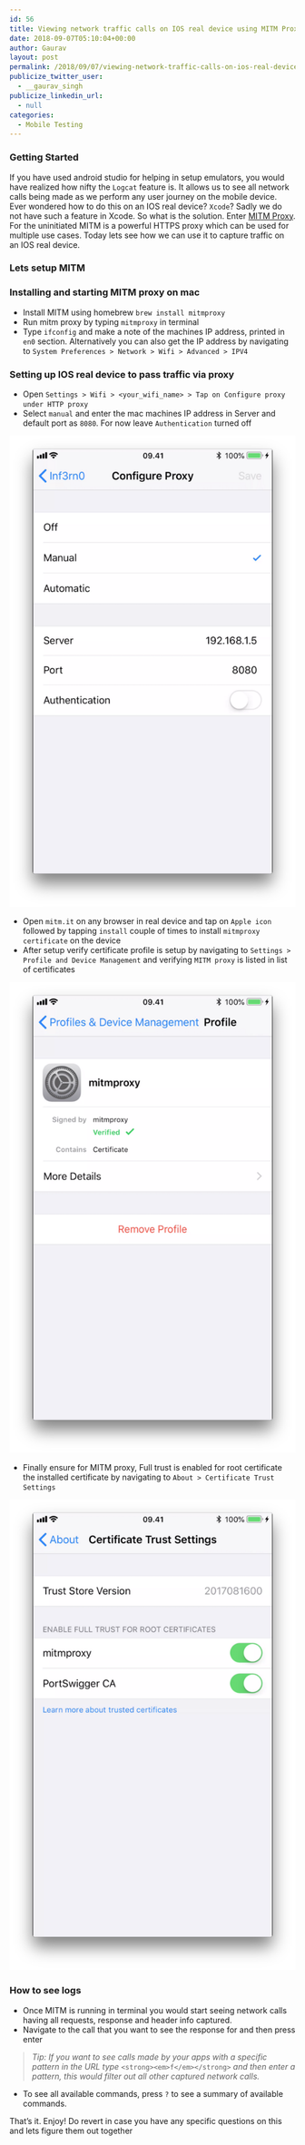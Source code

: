 ```yaml
---
id: 56
title: Viewing network traffic calls on IOS real device using MITM Proxy
date: 2018-09-07T05:10:04+00:00
author: Gaurav
layout: post
permalink: /2018/09/07/viewing-network-traffic-calls-on-ios-real-device-using-mitm-proxy/
publicize_twitter_user:
  - __gaurav_singh
publicize_linkedin_url:
  - null
categories:
  - Mobile Testing
---
```


### Getting Started

If you have used android studio for helping in setup emulators, you would have realized how nifty
the `Logcat` feature is. It allows us to see all network calls being made as we perform any user
journey on the mobile device. Ever wondered how to do this on an IOS real device? `Xcode`? Sadly we
do not have such a feature in Xcode. So what is the solution. Enter
<a href="https://mitmproxy.org/" target="_blank">MITM Proxy</a>. For the uninitiated MITM is a
powerful HTTPS proxy which can be used for multiple use cases. Today lets see how we can use it to
capture traffic on an IOS real device.

### Lets setup&nbsp;MITM

### Installing and starting MITM proxy on&nbsp;mac

- Install MITM using homebrew `brew install mitmproxy`
- Run mitm proxy by typing `mitmproxy` in terminal
- Type `ifconfig` and make a note of the machines IP address, printed in `en0` section.
  Alternatively you can also get the IP address by navigating to
  `System Preferences > Network > Wifi > Advanced > IPV4`

### Setting up IOS real device to pass traffic via&nbsp;proxy

- Open `Settings > Wifi > <your_wifi_name> > Tap on Configure proxy under HTTP proxy`
- Select `manual` and enter the mac machines IP address in Server and default port as `8080`. For
  now leave `Authentication` turned off<figure>

![Configure proxy](/assets/images/wp-content/uploads/2018/09/56f52-1jb1p2scv7g2trj3qgsassa.png)

- Open `mitm.it` on any browser in real device and tap on `Apple icon` followed by tapping `install`
  couple of times to install `mitmproxy certificate` on the device
- After setup verify certificate profile is setup by navigating to
  `Settings > Profile and Device Management` and verifying `MITM proxy` is listed in list of
  certificates<figure>

![Profile and device management](/assets/images/wp-content/uploads/2018/09/4ee92-1ydo2blcajvc6a-hjfk0c7w.png)

- Finally ensure for MITM proxy, Full trust is enabled for root certificate the installed
  certificate by navigating to `About > Certificate Trust Settings`<figure>

![About certificate trust settings](/assets/images/wp-content/uploads/2018/09/3c118-1jcqnjz0dp9t6geffwxixxw.png)

### How to see&nbsp;logs

- Once MITM is running in terminal you would start seeing network calls having all requests,
  response and header info captured.
- Navigate to the call that you want to see the response for and then press enter

> _Tip: If you want to see calls made by your apps with a specific pattern in the URL type_
> `<strong><em>f</em></strong>` _and then enter a pattern, this would filter out all other captured
> network&nbsp;calls._

- To see all available commands, press&nbsp;`?` to see a summary of available commands.

That’s it. Enjoy! Do revert in case you have any specific questions on this and lets figure them out
together
